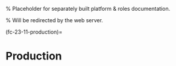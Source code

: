 % Placeholder for separately built platform & roles documentation.

% Will be redirected by the web server.

(fc-23-11-production)=

# Production
